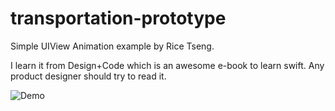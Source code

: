 # transportation-prototype
Simple UIView Animation example by Rice Tseng. 

I learn it from Design+Code which is an awesome e-book to learn swift. Any product designer should try to read it.

![Demo](https://d13yacurqjgara.cloudfront.net/users/249044/screenshots/2926000/bike_prototype_3.gif "transportation prototype")

